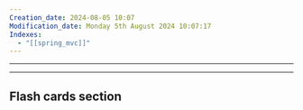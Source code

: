 ```yaml
---
Creation_date: 2024-08-05 10:07
Modification_date: Monday 5th August 2024 10:07:17
Indexes:
  - "[[spring_mvc]]"
---
```


----





















---
## Flash cards section
